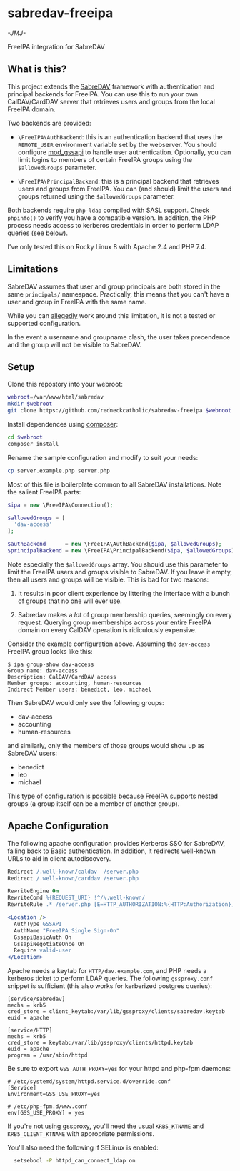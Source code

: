 # sabredav-freeipa

*-JMJ-*

FreeIPA integration for SabreDAV

## What is this?

This project extends the [SabreDAV](https://sabre.io/dav/) framework with
authentication and principal backends for FreeIPA. You can use this to run your
own CalDAV/CardDAV server that retrieves users and groups from the local FreeIPA
domain.

Two backends are provided:

- `\FreeIPA\AuthBackend`: this is an authentication backend that uses the
  `REMOTE_USER` environment variable set by the webserver. You should configure
  [mod\_gssapi](https://github.com/gssapi/mod_auth_gssapi) to handle user authentication.
  Optionally, you can limit logins to members of certain FreeIPA groups using the
  `$allowedGroups` parameter.

- `\FreeIPA\PrincipalBackend`: this is a principal backend that retrieves users and
  groups from FreeIPA. You can (and should) limit the users and groups returned
  using the `$allowedGroups` parameter.

Both backends require `php-ldap` compiled with SASL support. Check `phpinfo()` to
verify you have a compatible version. In addition, the PHP process needs access
to kerberos credentials in order to perform LDAP queries (see [below](#apache-configuration)).

I've only tested this on Rocky Linux 8 with Apache 2.4 and PHP 7.4.


## Limitations

SabreDAV assumes that user and group principals are both stored in the same
`principals/` namespace. Practically, this means that you can't have a user
and group in FreeIPA with the same name.

While you can [allegedly](https://sabre.io/dav/principals/#custom-principal-url-schemes)
work around this limitation, it is not a tested or supported configuration.

In the event a username and groupname clash, the user takes precendence and the
group will not be visible to SabreDAV.


## Setup

Clone this repostory into your webroot:

```bash
webroot=/var/www/html/sabredav
mkdir $webroot
git clone https://github.com/redneckcatholic/sabredav-freeipa $webroot
```

Install dependences using [composer](https://getcomposer.org/):

```bash
cd $webroot
composer install
```

Rename the sample configuration and modify to suit your needs:

```bash
cp server.example.php server.php
```

Most of this file is boilerplate common to all SabreDAV installations. Note the
salient FreeIPA parts:

```php
$ipa = new \FreeIPA\Connection();

$allowedGroups = [
  'dav-access'
];

$authBackend      = new \FreeIPA\AuthBackend($ipa, $allowedGroups);
$principalBackend = new \FreeIPA\PrincipalBackend($ipa, $allowedGroups);
```

Note especially the `$allowedGroups` array. You should use this parameter to limit
the FreeIPA users and groups visible to SabreDAV. If you leave it empty, then all
users and groups will be visible. This is bad for two reasons:

1. It results in poor client experience by littering the interface with a
   bunch of groups that no one will ever use.

2. Sabredav makes a *lot* of group membership queries, seemingly on every
   request. Querying group memberships across your entire FreeIPA domain on
   every CalDAV operation is ridiculously expensive.

Consider the example configuration above. Assuming the `dav-access` FreeIPA group
looks like this:

    $ ipa group-show dav-access
    Group name: dav-access
    Description: CalDAV/CardDAV access
    Member groups: accounting, human-resources
    Indirect Member users: benedict, leo, michael

Then SabreDAV would only see the following groups:

   - dav-access
   - accounting
   - human-resources

and similarly, only the members of those groups would show up as SabreDAV users:

   - benedict
   - leo
   - michael

This type of configuration is possible because FreeIPA supports nested groups
(a group itself can be a member of another group).


## Apache Configuration

The following apache configuration provides Kerberos SSO for SabreDAV, falling
back to Basic authentication. In addition, it redirects well-known URLs to aid
in client autodiscovery.

```apache
Redirect /.well-known/caldav  /server.php
Redirect /.well-known/carddav /server.php

RewriteEngine On
RewriteCond %{REQUEST_URI} !^/\.well-known/
RewriteRule .* /server.php [E=HTTP_AUTHORIZATION:%{HTTP:Authorization},L]

<Location />
  AuthType GSSAPI
  AuthName "FreeIPA Single Sign-On"
  GssapiBasicAuth On
  GssapiNegotiateOnce On
  Require valid-user
</Location>
```

Apache needs a keytab for `HTTP/dav.example.com`, and PHP needs a kerberos ticket
to perform LDAP queries. The following `gssproxy.conf` snippet is sufficient (this
also works for kerberized postgres queries):

```dosini
[service/sabredav]
mechs = krb5
cred_store = client_keytab:/var/lib/gssproxy/clients/sabredav.keytab
euid = apache

[service/HTTP]
mechs = krb5
cred_store = keytab:/var/lib/gssproxy/clients/httpd.keytab
euid = apache
program = /usr/sbin/httpd
```

Be sure to export `GSS_AUTH_PROXY=yes` for your httpd and php-fpm daemons:

```
# /etc/systemd/system/httpd.service.d/override.conf
[Service]
Environment=GSS_USE_PROXY=yes

# /etc/php-fpm.d/www.conf
env[GSS_USE_PROXY] = yes
```

If you're not using gssproxy, you'll need the usual `KRB5_KTNAME` and
`KRB5_CLIENT_KTNAME` with appropriate permissions.

You'll also need the following if SELinux is enabled:

```bash
  setsebool -P httpd_can_connect_ldap on
```
